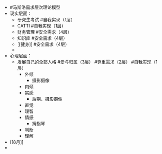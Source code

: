 - #马斯洛需求层次理论模型
- 现实层面：
	- 研究生考试 #自我实现（1层）
	- CATTI #自我实现（1层）
	- 财务管理 #安全需求（4层）
	- 知识库 #安全需求（4层）
	- [[健身]] #安全需求（4层）
	-
- 心理层面：
	- 发展自己的全部人格 #爱与归属（3层） #尊重需求（2层） #自我实现（1层）
		- 外倾
			- 摄影摄像
		- 内倾
		- 实感
			- 后期、摄影摄像
		- 直觉
		- 理智
		- 情感
			- 拇指琴
		- 判断
		- 理解
- [[8月]]
-